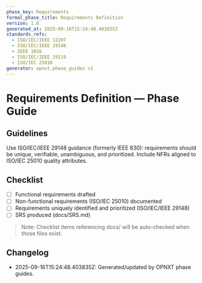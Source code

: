 ```yaml
---
phase_key: Requirements
formal_phase_title: Requirements Definition
version: 1.0
generated_at: 2025-09-16T15:24:48.403835Z
standards_refs:
  - ISO/IEC/IEEE 12207
  - ISO/IEC/IEEE 29148
  - IEEE 1016
  - ISO/IEC/IEEE 29119
  - ISO/IEC 25010
generator: opnxt.phase_guides v1
---
```


# Requirements Definition — Phase Guide

## Guidelines
Use ISO/IEC/IEEE 29148 guidance (formerly IEEE 830): requirements should be unique, verifiable, unambiguous, and prioritized. Include NFRs aligned to ISO/IEC 25010 quality attributes.

## Checklist
- [ ] Functional requirements drafted
- [ ] Non-functional requirements (ISO/IEC 25010) documented
- [ ] Requirements uniquely identified and prioritized (ISO/IEC/IEEE 29148)
- [ ] SRS produced (docs/SRS.md)

> Note: Checklist items referencing docs/ will be auto-checked when those files exist.

## Changelog
- 2025-09-16T15:24:48.403835Z: Generated/updated by OPNXT phase guides.